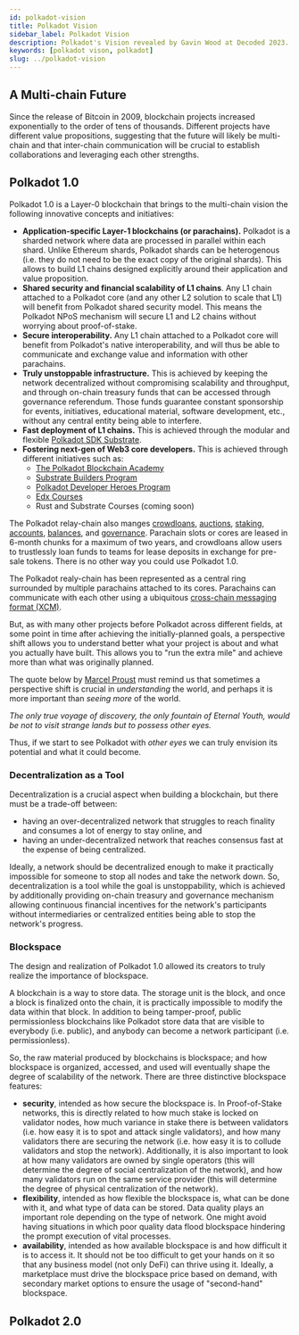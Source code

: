 ```yaml
---
id: polkadot-vision
title: Polkadot Vision
sidebar_label: Polkadot Vision
description: Polkadot's Vision revealed by Gavin Wood at Decoded 2023.
keywords: [polkadot vison, polkadot]
slug: ../polkadot-vision
---
```


## A Multi-chain Future

Since the release of Bitcoin in 2009, blockchain projects increased exponentially to the order of
tens of thousands. Different projects have different value propositions, suggesting that the future
will likely be multi-chain and that inter-chain communication will be crucial to establish
collaborations and leveraging each other strengths.

## Polkadot 1.0

Polkadot 1.0 is a Layer-0 blockchain that brings to the multi-chain vision the following innovative
concepts and initiatives:

- **Application-specific Layer-1 blockchains (or parachains).** Polkadot is a sharded network where
  data are processed in parallel within each shard. Unlike Ethereum shards, Polkadot shards can be
  heterogenous (i.e. they do not need to be the exact copy of the original shards). This allows to
  build L1 chains designed explicitly around their application and value proposition.
- **Shared security and financial scalability of L1 chains**. Any L1 chain attached to a Polkadot
  core (and any other L2 solution to scale that L1) will benefit from Polkadot shared security
  model. This means the Polkadot NPoS mechanism will secure L1 and L2 chains without worrying about
  proof-of-stake.
- **Secure interoperability.** Any L1 chain attached to a Polkadot core will benefit from Polkadot's
  native interoperability, and will thus be able to communicate and exchange value and information
  with other parachains.
- **Truly unstoppable infrastructure.** This is achieved by keeping the network decentralized
  without compromising scalability and throughput, and through on-chain treasury funds that can be
  accessed through governance referendum. Those funds guarantee constant sponsorship for events,
  initiatives, educational material, software development, etc., without any central entity being
  able to interfere.
- **Fast deployment of L1 chains.** This is achieved through the modular and flexible
  [Polkadot SDK Substrate](./glossary.md#substrate).
- **Fostering next-gen of Web3 core developers.** This is achieved through different initiatives
  such as:
  - [The Polkadot Blockchain Academy](https://polkadot.network/development/academy/)
  - [Substrate Builders Program](./builders-program.md)
  - [Polkadot Developer Heroes Program](./dev-heroes.md)
  - [Edx Courses](https://www.edx.org/school/web3x)
  - Rust and Substrate Courses (coming soon)

The Polkadot relay-chain also manges [crowdloans](../learn/learn-crowdloans.md),
[auctions](../learn/learn-auction.md), [staking](../learn/learn-staking.md),
[accounts](./learn-accounts-index), [balances](../learn/learn-balance-transfers.md), and
[governance](../learn/learn-polkadot-opengov.md). Parachain slots or cores are leased in 6-month
chunks for a maximum of two years, and crowdloans allow users to trustlessly loan funds to teams for
lease deposits in exchange for pre-sale tokens. There is no other way you could use Polkadot 1.0.

The Polkadot realy-chain has been represented as a central ring surrounded by multiple parachains
attached to its cores. Parachains can communicate with each other using a ubiquitous
[cross-chain messaging format (XCM)](./learn-xcm-index).

But, as with many other projects before Polkadot across different fields, at some point in time
after achieving the initially-planned goals, a perspective shift allows you to understand better
what your project is about and what you actually have built. This allows you to "run the extra mile"
and achieve more than what was originally planned.

The quote below by [Marcel Proust](https://en.wikipedia.org/wiki/Marcel_Proust) must remind us that
sometimes a perspective shift is crucial in _understanding_ the world, and perhaps it is more
important than _seeing more_ of the world.

_The only true voyage of discovery, the only fountain of Eternal Youth, would be not to visit
strange lands but to possess other eyes._

Thus, if we start to see Polkadot with _other eyes_ we can truly envision its potential and what it
could become.

### Decentralization as a Tool

Decentralization is a crucial aspect when building a blockchain, but there must be a trade-off
between:

- having an over-decentralized network that struggles to reach finality and consumes a lot of energy
  to stay online, and
- having an under-decentralized network that reaches consensus fast at the expense of being
  centralized.

Ideally, a network should be decentralized enough to make it practically impossible for someone to
stop all nodes and take the network down. So, decentralization is a tool while the goal is
unstoppability, which is achieved by additionally providing on-chain treasury and governance
mechanism allowing continuous financial incentives for the network's participants without
intermediaries or centralized entities being able to stop the network's progress.

### Blockspace

The design and realization of Polkadot 1.0 allowed its creators to truly realize the importance of
blockspace.

A blockchain is a way to store data. The storage unit is the block, and once a block is finalized
onto the chain, it is practically impossible to modify the data within that block. In addition to
being tamper-proof, public permissionless blockchains like Polkadot store data that are visible to
everybody (i.e. public), and anybody can become a network participant (i.e. permissionless).

So, the raw material produced by blockchains is blockspace; and how blockspace is organized,
accessed, and used will eventually shape the degree of scalability of the network. There are three
distinctive blockspace features:

- **security**, intended as how secure the blockspace is. In Proof-of-Stake networks, this is
  directly related to how much stake is locked on validator nodes, how much variance in stake there
  is between validators (i.e. how easy it is to spot and attack single validators), and how many
  validators there are securing the network (i.e. how easy it is to collude validators and stop the
  network). Additionally, it is also important to look at how many validators are owned by single
  operators (this will determine the degree of social centralization of the network), and how many
  validators run on the same service provider (this will determine the degree of physical
  centralization of the network).
- **flexibility**, intended as how flexible the blockspace is, what can be done with it, and what
  type of data can be stored. Data quality plays an important role depending on the type of network.
  One might avoid having situations in which poor quality data flood blockspace hindering the prompt
  execution of vital processes.
- **availability**, intended as how available blockspace is and how difficult it is to access it. It
  should not be too difficult to get your hands on it so that any business model (not only DeFi) can
  thrive using it. Ideally, a marketplace must drive the blockspace price based on demand, with
  secondary market options to ensure the usage of "second-hand" blockspace.

## Polkadot 2.0
